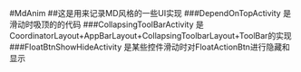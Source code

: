 #MdAnim
##这是用来记录MD风格的一些UI实现
###DependOnTopActivity 是滑动时吸顶的的代码
###CollapsingToolBarActivity 是CoordinatorLayout+AppBarLayout+CollapsingToolbarLayout+ToolBar的实现
###FloatBtnShowHideActivity 是某些控件滑动时对FloatActionBtn进行隐藏和显示
